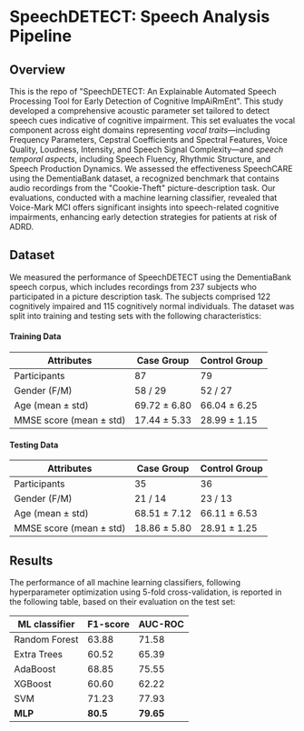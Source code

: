 # SpeechDETECT: Speech Analysis Pipeline

## Overview
This is the repo of "SpeechDETECT: An Explainable Automated Speech Processing Tool for Early Detection of Cognitive ImpAiRmEnt".
This study developed a comprehensive acoustic parameter set tailored to detect speech cues indicative of cognitive impairment. This set evaluates the vocal component across eight domains representing *vocal traits*—including Frequency Parameters, Cepstral Coefficients and Spectral Features, Voice Quality, Loudness, Intensity, and Speech Signal Complexity—and *speech temporal aspects*, including Speech Fluency, Rhythmic Structure, and Speech Production Dynamics. We assessed the effectiveness SpeechCARE using the DementiaBank dataset, a recognized benchmark that contains audio recordings from the "Cookie-Theft" picture-description task. Our evaluations, conducted with a machine learning classifier, revealed that Voice-Mark MCI offers significant insights into speech-related cognitive impairments, enhancing early detection strategies for patients at risk of ADRD.


## Dataset

We measured the performance of SpeechDETECT using the DementiaBank speech corpus, which includes recordings from 237 subjects who participated in a picture description task. The subjects comprised 122 cognitively impaired and 115 cognitively normal individuals. The dataset was split into training and testing sets with the following characteristics:

#### Training Data

| Attributes                        | Case Group     | Control Group    |
|-----------------------------------|----------------|------------------|
| Participants                      | 87             | 79               |
| Gender (F/M)                      | 58 / 29        | 52 / 27          |
| Age (mean ± std)                  | 69.72 ± 6.80   | 66.04 ± 6.25     |
| MMSE score (mean ± std)           | 17.44 ± 5.33   | 28.99 ± 1.15     |

#### Testing Data

| Attributes                        | Case Group     | Control Group    |
|-----------------------------------|----------------|------------------|
| Participants                      | 35             | 36               |
| Gender (F/M)                      | 21 / 14        | 23 / 13          |
| Age (mean ± std)                  | 68.51 ± 7.12   | 66.11 ± 6.53     |
| MMSE score (mean ± std)           | 18.86 ± 5.80   | 28.91 ± 1.25     |


## Results
The performance of all machine learning classifiers, following hyperparameter optimization using 5-fold cross-validation, is reported in the following table, based on their evaluation on the test set:

ML classifier          |	F1-score      | 	AUC-ROC |
|----------------------|----------------|-----------|
|Random Forest          |	63.88        	|71.58      |
|Extra Trees	|60.52	|65.39 |
|AdaBoost	| 68.85 |	75.55 |
|XGBoost	| 60.60	| 62.22 |
|SVM	| 71.23	| 77.93 |
|**MLP**	| **80.5**	| **79.65** |]
